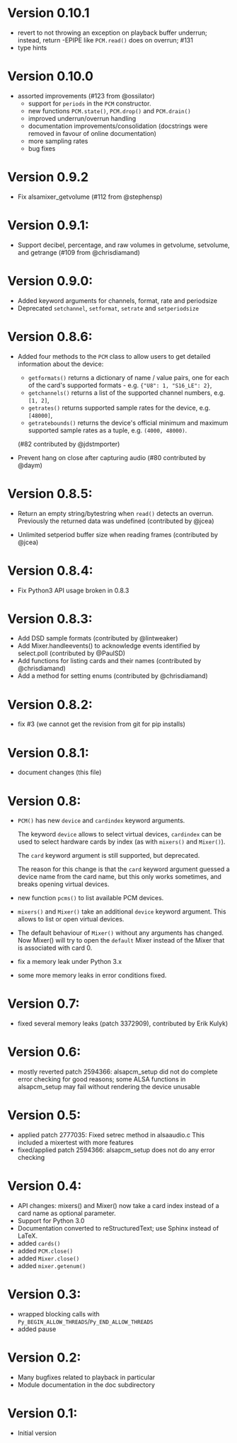 # Version 0.10.1
- revert to not throwing an exception on playback buffer underrun;
  instead, return -EPIPE like `PCM.read()` does on overrun; #131
- type hints

# Version 0.10.0
- assorted improvements (#123 from @ossilator)
  - support for `periods` in the `PCM` constructor.
  - new functions `PCM.state()`, `PCM.drop()` and `PCM.drain()`
  - improved underrun/overrun handling
  - documentation improvements/consolidation (docstrings were removed in favour of online documentation)
  - more sampling rates
  - bug fixes

# Version 0.9.2
- Fix alsamixer_getvolume (#112 from @stephensp)

# Version 0.9.1:
- Support decibel, percentage, and raw volumes in getvolume, setvolume, and getrange (#109 from @chrisdiamand)

# Version 0.9.0:
- Added keyword arguments for channels, format, rate and periodsize
- Deprecated `setchannel`, `setformat`, `setrate` and `setperiodsize`

# Version 0.8.6:
- Added four methods to the `PCM` class to allow users to get detailed information about the device:

  - `getformats()` returns a dictionary of name / value pairs, one for each of the card's
    supported formats - e.g. `{"U8": 1, "S16_LE": 2}`,
  - `getchannels()` returns a list of the supported channel numbers, e.g. `[1, 2]`,
  - `getrates()` returns supported sample rates for the device, e.g. `[48000]`,
  - `getratebounds()` returns the device's official minimum and maximum supported
    sample rates as a tuple, e.g. `(4000, 48000)`.

  (#82 contributed by @jdstmporter)

- Prevent hang on close after capturing audio (#80 contributed by @daym)

# Version 0.8.5:
- Return an empty string/bytestring when `read()` detects an
  overrun. Previously the returned data was undefined (contributed by @jcea)

- Unlimited setperiod buffer size when reading frames (contributed by @jcea)

# Version 0.8.4:
- Fix Python3 API usage broken in 0.8.3

# Version 0.8.3:
- Add DSD sample formats (contributed by @lintweaker)
- Add Mixer.handleevents() to acknowledge events identified by select.poll (contributed by @PaulSD)
- Add functions for listing cards and their names (contributed by @chrisdiamand)
- Add a method for setting enums (contributed by @chrisdiamand)

# Version 0.8.2:
- fix #3 (we cannot get the revision from git for pip installs)

# Version 0.8.1:
- document changes (this file)

# Version 0.8:
- `PCM()` has new `device` and `cardindex` keyword arguments.

  The keyword `device` allows to select virtual devices, `cardindex` can be
  used to select hardware cards by index (as with `mixers()` and `Mixer()`).

  The `card` keyword argument is still supported, but deprecated.

  The reason for this change is that the `card` keyword argument guessed
  a device name from the card name, but this only works sometimes, and breaks
  opening virtual devices.

- new function `pcms()` to list available PCM devices.

- `mixers()` and `Mixer()` take an additional `device` keyword argument.
  This allows to list or open virtual devices.

- The default behaviour of `Mixer()` without any arguments has changed.
  Now Mixer() will try to open the `default` Mixer instead of the Mixer
  that is associated with card 0.

- fix a memory leak under Python 3.x

- some more memory leaks in error conditions fixed.

# Version 0.7:
- fixed several memory leaks (patch 3372909), contributed by Erik Kulyk)

# Version 0.6:
- mostly reverted patch 2594366: alsapcm_setup did not do complete error
checking for good reasons; some ALSA functions in alsapcm_setup may fail without
rendering the device unusable

# Version 0.5:
- applied patch 2777035: Fixed setrec method in alsaaudio.c
  This included a mixertest with more features
- fixed/applied patch 2594366: alsapcm_setup does not do any error checking

# Version 0.4:
- API changes: mixers() and Mixer() now take a card index instead of a
  card name as optional parameter.
- Support for Python 3.0
- Documentation converted to reStructuredText; use Sphinx instead of LaTeX.
- added `cards()`
- added `PCM.close()`
- added `Mixer.close()`
- added `mixer.getenum()`

# Version 0.3:
- wrapped blocking calls with `Py_BEGIN_ALLOW_THREADS`/`Py_END_ALLOW_THREADS`
- added pause

# Version 0.2:
- Many bugfixes related to playback in particular
- Module documentation in the doc subdirectory

# Version 0.1:
- Initial version
